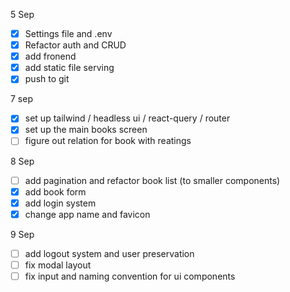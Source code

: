 5 Sep

- [x] Settings file and .env
- [x] Refactor auth and CRUD
- [x] add fronend
- [x] add static file serving
- [x] push to git

7 sep

- [x] set up tailwind / headless ui / react-query / router
- [x] set up the main books screen
- [ ] figure out relation for book with reatings

8 Sep

- [ ] add pagination and refactor book list (to smaller components)
- [x] add book form
- [x] add login system
- [x] change app name and favicon

9 Sep

- [ ] add logout system and user preservation
- [ ] fix modal layout
- [ ] fix input and naming convention for ui components

